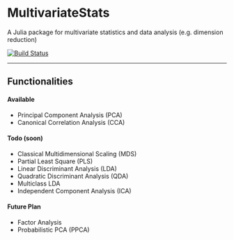 # MultivariateStats

A Julia package for multivariate statistics and data analysis (e.g. dimension reduction)

[![Build Status](https://travis-ci.org/lindahua/MultivariateStats.jl.svg?branch=master)](https://travis-ci.org/lindahua/MultivariateStats.jl)

-------

## Functionalities

#### Available

- Principal Component Analysis (PCA)
- Canonical Correlation Analysis (CCA)

#### Todo (soon)

- Classical Multidimensional Scaling (MDS)
- Partial Least Square (PLS)
- Linear Discriminant Analysis (LDA)
- Quadratic Discriminant Analysis (QDA)
- Multiclass LDA
- Independent Component Analysis (ICA)

#### Future Plan

- Factor Analysis 
- Probabilistic PCA (PPCA)
